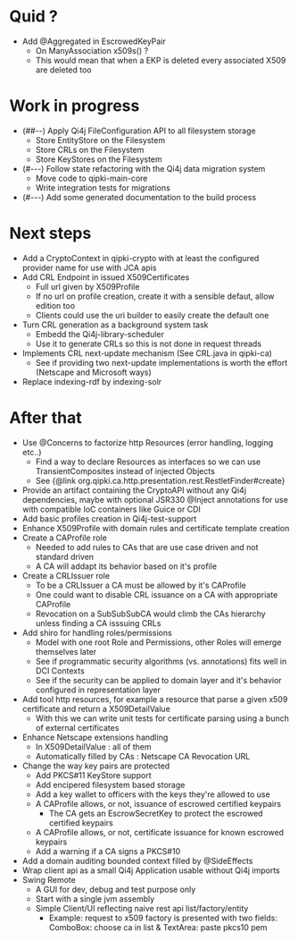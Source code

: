 
# Quid ?

* Add @Aggregated in EscrowedKeyPair
  * On ManyAssociation<X509> x509s() ?
  * This would mean that when a EKP is deleted every associated X509 are deleted too


# Work in progress

* (##--) Apply Qi4j FileConfiguration API to all filesystem storage
  * Store EntityStore on the Filesystem
  * Store CRLs on the Filesystem
  * Store KeyStores on the Filesystem
* (#---) Follow state refactoring with the Qi4j data migration system
  * Move code to qipki-main-core
  * Write integration tests for migrations
* (#---) Add some generated documentation to the build process


# Next steps

* Add a CryptoContext in qipki-crypto with at least the configured provider name for use with JCA apis
* Add CRL Endpoint in issued X509Certificates
  * Full url given by X509Profile
  * If no url on profile creation, create it with a sensible defaut, allow edition too
  * Clients could use the uri builder to easily create the default one 
* Turn CRL generation as a background system task
  * Embedd the Qi4j-library-scheduler
  * Use it to generate CRLs so this is not done in request threads
* Implements CRL next-update mechanism (See CRL.java in qipki-ca)
  * See if providing two next-update implementations is worth the effort (Netscape and Microsoft ways)
* Replace indexing-rdf by indexing-solr


# After that

* Use @Concerns to factorize http Resources (error handling, logging etc..)
  * Find a way to declare Resources as interfaces so we can use TransientComposites instead of injected Objects
  * See {@link org.qipki.ca.http.presentation.rest.RestletFinder#create}
* Provide an artifact containing the CryptoAPI without any Qi4j dependencies, maybe with optional JSR330 @Inject annotations for use with compatible IoC containers like Guice or CDI
* Add basic profiles creation in Qi4j-test-support
* Enhance X509Profile with domain rules and certificate template creation
* Create a CAProfile role
  * Needed to add rules to CAs that are use case driven and not standard driven
  * A CA will addapt its behavior based on it's profile
* Create a CRLIssuer role
  * To be a CRLIssuer a CA must be allowed by it's CAProfile
  * One could want to disable CRL issuance on a CA with appropriate CAProfile
  * Revocation on a SubSubSubCA would climb the CAs hierarchy unless finding a CA isssuing CRLs
* Add shiro for handling roles/permissions
  * Model with one root Role and Permissions, other Roles will emerge themselves later
  * See if programmatic security algorithms (vs. annotations) fits well in DCI Contexts
  * See if the security can be applied to domain layer and it's behavior configured in representation layer
* Add tool http resources, for example a resource that parse a given x509 certificate and return a X509DetailValue
  * With this we can write unit tests for certificate parsing using a bunch of external certificates
* Enhance Netscape extensions handling
  * In X509DetailValue : all of them
  * Automatically filled by CAs : Netscape CA Revocation URL
* Change the way key pairs are protected
  * Add PKCS#11 KeyStore support
  * Add encipered filesystem based storage
  * Add a key wallet to officers with the keys they're allowed to use
  * A CAProfile allows, or not, issuance of escrowed certified keypairs
    * The CA gets an EscrowSecretKey to protect the escrowed certified keypairs
  * A CAProfile allows, or not, certificate issuance for known escrowed keypairs
  * Add a warning if a CA signs a PKCS#10 
* Add a domain auditing bounded context filled by @SideEffects
* Wrap client api as a small Qi4j Application usable without Qi4j imports
* Swing Remote
  * A GUI for dev, debug and test purpose only
  * Start with a single jvm assembly
  * Simple Client/UI reflecting naive rest api list/factory/entity
    * Example: request to x509 factory is presented with two fields:    ComboBox: choose ca in list & TextArea: paste pkcs10 pem
